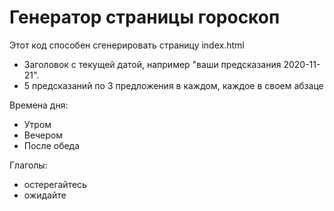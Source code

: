 # Генератор страницы гороскоп
Этот код способен сгенерировать страницу index.html 
- Заголовок с текущей датой, например "ваши предсказания 2020-11-21".
- 5 предсказаний по 3 предложения в каждом, каждое в своем абзаце

Времена дня:
  - Утром
  - Вечером
  - После обеда

Глаголы:
  - остерегайтесь
  - ожидайте
  
